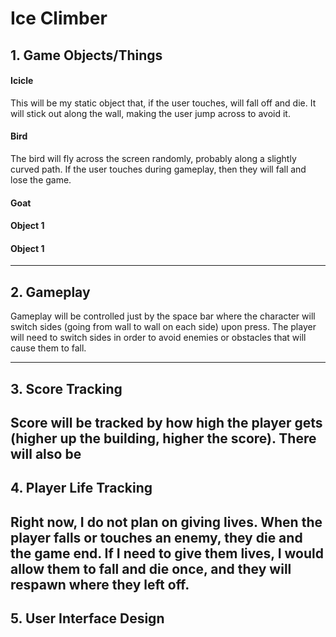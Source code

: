 # Ice Climber

## 1. Game Objects/Things
#### Icicle
This will be my static object that, if the user touches, will fall off and die. It will
stick out along the wall, making the user jump across to avoid it.

#### Bird
The bird will fly across the screen randomly, probably along a slightly curved path. If
the user touches during gameplay, then they will fall and lose the game.

#### Goat


#### Object 1

#### Object 1

----

## 2. Gameplay
Gameplay will be controlled just by the space bar where the character will switch sides
(going from wall to wall on each side) upon press. The player will need to switch sides
in order to avoid enemies or obstacles that will cause them to fall.

----

## 3. Score Tracking
Score will be tracked by how high the player gets (higher up the building, higher the score).
There will also be 
----

## 4. Player Life Tracking
Right now, I do not plan on giving lives. When the player falls or touches an enemy, they die and the game end.
If I need to give them lives, I would allow them to fall and die once, and they will respawn
where they left off.
----

## 5. User Interface Design

